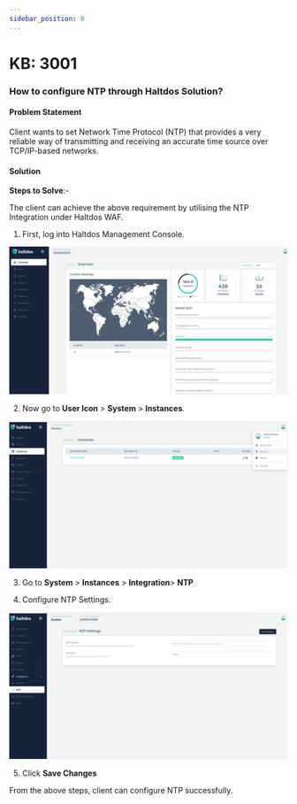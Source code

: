 ```yaml
---
sidebar_position: 0
---
```


# KB: 3001

### **How to configure NTP through Haltdos Solution?**

#### **Problem Statement**

Client wants to set Network Time Protocol (NTP) that provides a very reliable way of transmitting and receiving an accurate time source over TCP/IP-based networks.

#### **Solution**

**Steps to Solve**:-

The client can achieve the above requirement by utilising the NTP Integration under Haltdos WAF.

1. First, log into Haltdos Management Console.

![kb-3001](/img/platform/kb/overview_kb_3001_1.png)

2. Now go to **User Icon** > **System** > **Instances**.

![kb-3001](/img/platform/kb/instances_kb_3001_2.png)

3. Go to **System** > **Instances** > **Integration**> **NTP**

4. Configure NTP Settings.  

![kb-3001](/img/platform/kb/NTP_kb_3001_3.png)

5. Click **Save Changes**

From the above steps, client can configure NTP successfully.